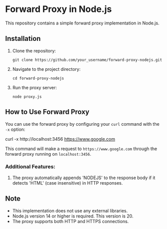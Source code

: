 # Forward Proxy in Node.js

This repository contains a simple forward proxy implementation in Node.js.

## Installation

1. Clone the repository:

    ```
    git clone https://github.com/your_username/forward-proxy-nodejs.git
    ```

2. Navigate to the project directory:

    ```
    cd forward-proxy-nodejs
    ```

3. Run the proxy server:

    ```
    node proxy.js
    ```

## How to Use Forward Proxy

You can use the forward proxy by configuring your `curl` command with the `-x` option:

curl -x http://localhost:3456 https://www.google.com


This command will make a request to `https://www.google.com` through the forward proxy running on `localhost:3456`.

### Additional Features:

1. The proxy automatically appends 'NODEJS' to the response body if it detects 'HTML' (case insensitive) in HTTP responses.

## Note

- This implementation does not use any external libraries.
- Node.js version 14 or higher is required. This version is 20.
- The proxy supports both HTTP and HTTPS connections.

